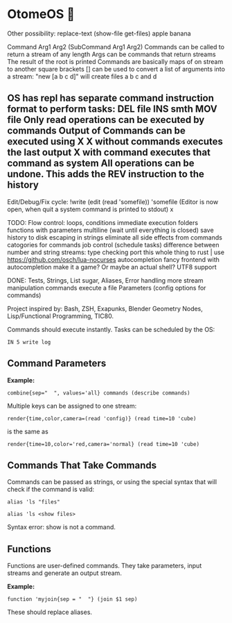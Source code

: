 # OtomeOS 💮

Other possibility:
replace-text (show-file get-files) apple banana

Command Arg1 Arg2 (SubCommand Arg1 Arg2)
Commands can be called to return a stream of any length
Args can be commands that return streams
The result of the root is printed
Commands are basically maps of on stream to another
square brackets [] can be used to convert a list of arguments into a stream:
"new [a b c d]" will create files a b c and d

OS
has repl
has separate command instruction format to perform tasks:
DEL file
INS smth
MOV file
Only read operations can be executed by commands
Output of Commands can be executed using X
X without commands executes the last output
X with command executes that command as system
All operations can be undone. This adds the REV instruction to the history
--
Edit/Debug/Fix cycle:
!write (edit (read 'somefile)) 'somefile
(Editor is now open, when quit a system command is printed to stdout)
x

TODO:
Flow control: loops, conditions
immediate execution
folders
functions with parameters
multiline (wait until everything is closed)
save history to disk
escaping in strings
eliminate all side effects from commands
catogories for commands
job control (schedule tasks)
difference between number and string streams: type checking
port this whole thing to rust | use https://github.com/osch/lua-nocurses
autocompletion
fancy frontend with autocompletion
make it a game? Or maybe an actual shell?
UTF8 support

DONE: Tests, Strings, List sugar, Aliases, Error handling
more stream manipulation commands
execute a file
Parameters (config options for commands)

Project inspired by: Bash, ZSH, Exapunks, Blender Geometry Nodes, Lisp/Functional Programming, TIC80.

Commands should execute instantly. Tasks can be scheduled by the OS:

```
IN 5 write log
```

## Command Parameters

**Example:**

```
combine{sep="  ", values='all} commands (describe commands)
```

Multiple keys can be assigned to one stream:

```
render{time,color,camera=(read 'config)} (read time=10 'cube)
```

is the same as

```
render{time=10,color='red,camera='normal} (read time=10 'cube)
```

## Commands That Take Commands

Commands can be passed as strings, or using the special syntax that will check
if the command is valid:

```
alias 'ls "files"
```

```
alias 'ls <show files>
```

Syntax error: show is not a command.

## Functions

Functions are user-defined commands. They take parameters, input streams and
generate an output stream.

**Example:**

```
function 'myjoin{sep = "  "} (join $1 sep) 
```

These should replace aliases.